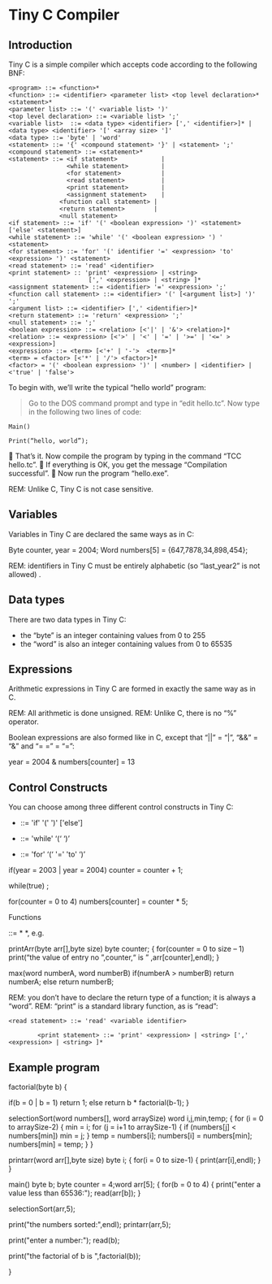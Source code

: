 # Tiny C Compiler

## Introduction

Tiny C is a simple compiler which accepts code according to the following BNF:
```
<program> ::= <function>*
<function> ::= <identifier> <parameter list> <top level declaration>* <statement>*  
<parameter list> ::= '(' <variable list> ')'
<top level declaration> ::= <variable list> ';'         
<variable list>  ::= <data type> <identifier> [',' <identifier>]* | <data type> <identifier> '[' <array size> ']'
<data type> ::= 'byte' | 'word'
<statement> ::= '{' <compound statement> '}' | <statement> ';'
<compound statement> ::= <statement>* 
<statement> ::= <if statement>            |
                <while statement>         |  
                <for statement>           |
                <read statement>          |
                <print statement>         |
                <assignment statement>    |
		      <function call statement> |
		      <return statement>        |
		      <null statement> 
<if statement> ::= 'if' '(' <boolean expression> ')' <statement> ['else' <statement>]
<while statement> ::= 'while' '(' <boolean expression> ') ' 						<statement>
<for statement> ::= 'for' '(' identifier '=' <expression> 'to' 
<expression> ')' <statement>
<read statement> ::= 'read' <identifier>
<print statement> :: 'print' <expression> | <string>
                      [',' <expression> | <string> ]*
<assignment statement> ::= <identifier> '=' <expression> ';'
<function call statement> ::= <identifier> '(' [<argument list>] ')' ';'
<argument list> ::= <identifier> [',' <identifier>]*
<return statement> ::= 'return' <expression> ';'
<null statement> ::= ';'
<boolean expression> ::= <relation> [<'|' | '&'> <relation>]*
<relation> ::= <expression> [<'>' | '<' | '=' | '>=' | '<=' > <expression>]
<expression> ::= <term> [<'+' | '-'>  <term>]*
<term> = <factor> [<'*' | '/'> <factor>]*
<factor> = '(' <boolean expression> ')' | <number> | <identifier> | <'true' | 'false'>
```



To begin with, we’ll write the typical “hello world” program:

>Go to the DOS command prompt and type in “edit hello.tc”. Now type in the following two lines of code:

```
Main()

Print(“hello, world”);
```

	That’s it. Now compile the program by typing in the command “TCC hello.tc”.
	If everything is OK, you get the message “Compilation successful”.
	Now run the program “hello.exe”. 

REM: Unlike C, Tiny C is not case sensitive.

## Variables

Variables in Tiny C are declared the same ways as in C:

Byte counter, year = 2004;
Word numbers[5] = {647,7878,34,898,454};

REM: identifiers in Tiny C must be entirely alphabetic (so “last_year2” is not allowed) .

## Data types

There are two data types in Tiny C:
-	the “byte” is an integer containing values from 0 to 255
-	the “word” is also an integer containing values from 0 to 65535    

## Expressions

Arithmetic expressions in Tiny C are formed in exactly the same way as in C.

REM: All arithmetic is done unsigned.
REM: Unlike C, there is no “%” operator.

Boolean expressions are also formed like in C, except that “||” = “|”, “&&” = “&” and “= =” = “=”:

year = 2004 & numbers[counter] = 13

## Control Constructs

You can choose among three different control constructs in Tiny C:

-	<if statement> ::= 'if' '(' <Boolean expression> ')' <statement> ['else'<statement>]

-	<while statement> ::= 'while' ‘(‘ <Boolean expression> ‘)’  <statement>

-	<for statement> ::= 'for' ‘(‘ <variable identifier> '=' <expression> 'to'  <expression> ‘)’
      <statement>


if(year = 2003 | year = 2004)
	counter = counter + 1;

while(true)
	;

for(counter = 0 to 4)
	numbers[counter] = counter * 5;

Functions

<function> ::= <identifier> <parameter list> <top level declaration>* <statement>*, e.g.

printArr(byte arr[],byte size)
byte counter;
{
	for(counter = 0 to size – 1)
print(“the value of entry no ”,counter,“ is ”            ,arr[counter],endl);
}
		
max(word numberA, word numberB)
	if(numberA > numberB)
		return numberA;
	else
		return numberB;


REM: you don’t have to declare the return type of a function; it is always a “word”.
REM: “print” is a standard library function, as is “read”:

	<read statement> ::= 'read' <variable identifier>

            <print statement> ::= 'print' <expression> | <string> [',' <expression> | <string> ]*



## Example program

factorial(byte b)
{

 if(b = 0 | b = 1)
      return 1;
 else
      return b * factorial(b-1);
}


selectionSort(word numbers[], word arraySize)
word i,j,min,temp;
{
  for (i = 0 to arraySize-2)
  {
    min = i;
    for (j = i+1 to arraySize-1)
    {
      if (numbers[j] < numbers[min])
        min = j;
    }
    temp = numbers[i];
    numbers[i] = numbers[min];
    numbers[min] = temp;
  }
}

printarr(word arr[],byte size)
byte i;
{
 for(i = 0 to size-1)
 {
  print(arr[i],endl);
 }
}

main()
byte b; byte counter = 4;word arr[5];
{
for(b = 0 to 4)
{
  		print("enter a value less than 65536:");
  		read(arr[b]);
}

selectionSort(arr,5);

print("the numbers sorted:",endl);
printarr(arr,5);

print("enter a number:");
read(b);

print("the factorial of b is ",factorial(b));

}

